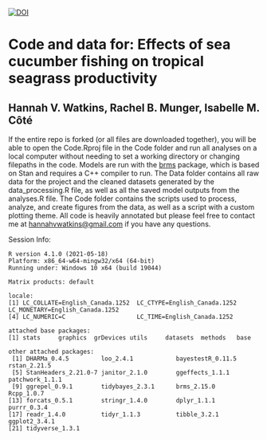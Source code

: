 [![DOI](https://zenodo.org/badge/DOI/10.5281/zenodo.7869378.svg)](https://doi.org/10.5281/zenodo.7869378)
# Code and data for: Effects of sea cucumber fishing on tropical seagrass productivity
## Hannah V. Watkins, Rachel B. Munger, Isabelle M. Côté

If the entire repo is forked (or all files are downloaded together), you will be able to open the Code.Rproj file in the Code folder and run all analyses on a local computer without needing to set a working directory or changing filepaths in the code. Models are run with the [brms](https://cran.r-project.org/web/packages/brms/index.html) package, which is based on Stan and requires a C++ compiler to run. The Data folder contains all raw data for the project and the cleaned datasets generated by the data_processing.R file, as well as all the saved model outputs from the analyses.R file. The Code folder contains the scripts used to process, analyze, and create figures from the data, as well as a script with a custom plotting theme. All code is heavily annotated but please feel free to contact me at hannahvwatkins@gmail.com if you have any questions.

Session Info:
```
R version 4.1.0 (2021-05-18)
Platform: x86_64-w64-mingw32/x64 (64-bit)
Running under: Windows 10 x64 (build 19044)

Matrix products: default

locale:
[1] LC_COLLATE=English_Canada.1252  LC_CTYPE=English_Canada.1252    LC_MONETARY=English_Canada.1252
[4] LC_NUMERIC=C                    LC_TIME=English_Canada.1252    

attached base packages:
[1] stats     graphics  grDevices utils     datasets  methods   base     

other attached packages:
 [1] DHARMa_0.4.5         loo_2.4.1            bayestestR_0.11.5    rstan_2.21.5        
 [5] StanHeaders_2.21.0-7 janitor_2.1.0        ggeffects_1.1.1      patchwork_1.1.1     
 [9] ggrepel_0.9.1        tidybayes_2.3.1      brms_2.15.0          Rcpp_1.0.7          
[13] forcats_0.5.1        stringr_1.4.0        dplyr_1.1.1          purrr_0.3.4         
[17] readr_1.4.0          tidyr_1.1.3          tibble_3.2.1         ggplot2_3.4.1       
[21] tidyverse_1.3.1     
```

